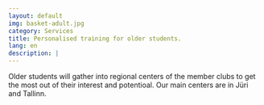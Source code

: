 ```yaml
---
layout: default
img: basket-adult.jpg
category: Services
title: Personalised training for older students.
lang: en
description: |
---
```

Older students will gather into regional centers of the member clubs to get the most out of their interest and potentioal. Our main centers are in Jüri and Tallinn.